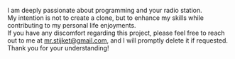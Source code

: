 I am deeply passionate about programming and your radio station.<br>
My intention is not to create a clone, but to enhance my skills while contributing to my personal life enjoyments.<br>
If you have any discomfort regarding this project, please feel free to reach out to me at mr.stijket@gmail.com, and I will promptly delete it if requested.<br>
Thank you for your understanding!
